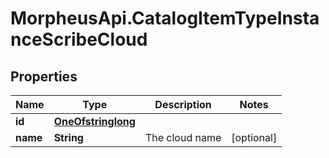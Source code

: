 # MorpheusApi.CatalogItemTypeInstanceScribeCloud

## Properties

Name | Type | Description | Notes
------------ | ------------- | ------------- | -------------
**id** | [**OneOfstringlong**](OneOfstringlong.md) |  | 
**name** | **String** | The cloud name | [optional] 


